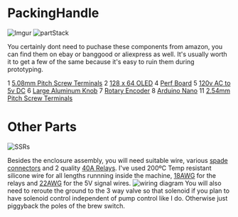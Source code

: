 # PackingHandle
![Imgur](https://i.imgur.com/GqRfjZg.png)
![partStack](https://i.imgur.com/dXTC4qBh.jpg)

You certainly dont need to puchase these components from amazon, you can find them on ebay or banggood or aliexpress as well. It's usually worth it to get a few of the same because it's easy to ruin them during prototyping. 

1 [5.08mm Pitch Screw Terminals](https://www.amazon.com/gp/product/B07DQNVLL8/ref=ppx_yo_dt_b_search_asin_title?ie=UTF8&psc=1)
2 [128 x 64 OLED](https://www.amazon.com/gp/product/B085WCRS7C/ref=ppx_yo_dt_b_search_asin_title?ie=UTF8&psc=1)
4 [Perf Board](https://www.amazon.com/Solderable-BreadBoard-matches-breadboards-1-85in/dp/B00LLO4Q7W/ref=sr_1_5?dchild=1&keywords=perforated+breadboard&qid=1601417642&sr=8-5)
5 [120v AC to 5v DC](https://www.amazon.com/gp/product/B07YXN8J6R/ref=ppx_yo_dt_b_search_asin_title?ie=UTF8&psc=1)
6 [Large Aluminum Knob](https://www.amazon.com/gp/product/B087M2QCC2/ref=ppx_yo_dt_b_search_asin_title?ie=UTF8&psc=1)
7 [Rotary Encoder](https://www.amazon.com/gp/product/B07DM2YMT4/ref=ppx_yo_dt_b_search_asin_title?ie=UTF8&psc=1)
8 [Arduino Nano](https://www.amazon.com/gp/product/B07KCH534K/ref=ppx_yo_dt_b_search_asin_title?ie=UTF8&psc=1)
11 [2.54mm Pitch Screw Terminals](https://www.amazon.com/gp/product/B07NSJV6NW/ref=ppx_yo_dt_b_search_asin_title?ie=UTF8&psc=1)


# Other Parts
![SSRs](https://i.imgur.com/JKYPX55h.jpg)

Besides the enclosure assembly, you will need suitable wire, various [spade connectors](https://www.amazon.com/gp/product/B078PMWNJC/ref=ppx_yo_dt_b_search_asin_title?ie=UTF8&psc=1) and 2 quality [40A Relays](https://www.amazon.com/gp/product/B00E1LC1VK/ref=ppx_yo_dt_b_search_asin_title?ie=UTF8&psc=1). I've used 200ºC Temp resistant silicone wire for all lengths runnning inside the machine, [18AWG](https://www.amazon.com/gp/product/B0746HMTPP/ref=ppx_yo_dt_b_search_asin_title?ie=UTF8&psc=1) for the relays and [22AWG](https://www.amazon.com/gp/product/B01M0O1NXM/ref=ppx_yo_dt_b_search_asin_title?ie=UTF8&psc=1) for the 5V signal wires.
![wiring diagram](https://i.imgur.com/Tp9VdDOh.jpg)
You will also need to reroute the ground to the 3 way valve so that solenoid if you plan to have solenoid control independent of pump control like I do. Otherwise just piggyback the poles of the brew switch.
